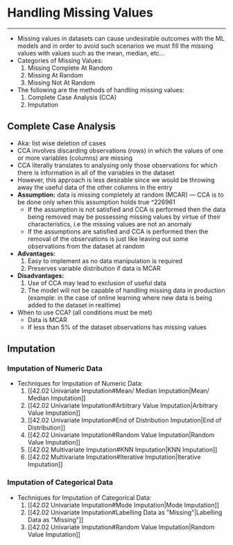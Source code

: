 # Handling Missing Values
---
- Missing values in datasets can cause undesirable outcomes with the ML models and in order to avoid such scenarios we must fill the missing values with values such as the mean, median, etc... 
- Categories of Missing Values:
	1. Missing Complete At Random
	2. Missing At Random
	3. Missing Not At Random
- The following are the methods of handling missing values:
	1. Complete Case Analysis (CCA)
	2. Imputation
## Complete Case Analysis
- Aka: list wise deletion of cases
- CCA involves discarding observations (rows) in which the values of one or more variables (columns) are missing
- CCA literally translates to analysing only those observations for which there is information in all of the variables in the dataset
- However, this approach is less desirable since we would be throwing away the useful data of the other columns in the entry
- **Assumption:** data is missing completely at random (MCAR) — CCA is to be done only when this assumption holds true ^226961
	- If the assumption is not satisfied and CCA is performed then the data being removed may be possessing missing values by virtue of their characteristics, i.e the missing values are not an anomaly
	- If the assumptions are satisfied and CCA is performed then the removal of the observations is just like leaving out some observations from the dataset at random
- **Advantages:**
	1. Easy to implement as no data manipulation is required
	2. Preserves variable distribution if data is MCAR
- **Disadvantages:**
	1. Use of CCA may lead to exclusion of useful data
	2. The model will not be capable of handling missing data in production (example: in the case of online learning where new data is being added to the dataset in realtime)
- When to use CCA? (all conditions must be met)
	- Data is MCAR
	- If less than $5\%$ of the dataset observations has missing values
## Imputation
### Imputation of Numeric Data
- Techniques for Imputation of Numeric Data:
	1. [[42.02 Univariate Imputation#Mean/ Median Imputation|Mean/ Median Imputation]]
	2. [[42.02 Univariate Imputation#Arbitrary Value Imputation|Arbitrary Value Imputation]]
	3. [[42.02 Univariate Imputation#End of Distribution Imputation|End of Distribution]]
	3. [[42.02 Univariate Imputation#Random Value Imputation|Random Value Imputation]]
	4. [[42.02 Multivariate Imputation#KNN Imputation|KNN Imputation]]
	5. [[42.02 Multivariate Imputation#Iterative Imputation|Iterative Imputation]]
### Imputation of Categorical Data
- Techniques for Imputation of Categorical Data:
	1. [[42.02 Univariate Imputation#Mode Imputation|Mode Imputation]]
	2. [[42.02 Univariate Imputation#Labelling Data as "Missing"|Labelling Data as "Missing"]]
	3. [[42.02 Univariate Imputation#Random Value Imputation|Random Value Imputation]]
